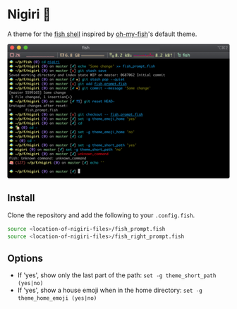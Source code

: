 # Nigiri 🍣

A theme for the [fish shell](https://fishshell.com/) inspired by [oh-my-fish](https://github.com/oh-my-fish/theme-default)'s default theme.

![Nigiri screenshot](https://github.com/MisanthropicBit/nigiri/raw/master/screenshot.png)

## Install

Clone the repository and add the following to your `.config.fish`.

```bash
source <location-of-nigiri-files>/fish_prompt.fish
source <location-of-nigiri-files>/fish_right_prompt.fish
```

## Options

* If 'yes', show only the last part of the path: `set -g theme_short_path (yes|no)`
* If 'yes', show a house emoji when in the home directory: `set -g theme_home_emoji (yes|no)`

